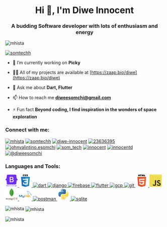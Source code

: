 <h1 align="center">Hi 👋, I'm Diwe Innocent</h1>
<h3 align="center">A budding Software developer with lots of enthusiasm and energy</h3>

<p align="left"> <img src="https://komarev.com/ghpvc/?username=mhista&label=Profile%20views&color=0e75b6&style=flat" alt="mhista" /> </p>

<p align="left"> <a href="https://twitter.com/somtechh" target="blank"><img src="https://img.shields.io/twitter/follow/somtechh?logo=twitter&style=for-the-badge" alt="somtechh" /></a> </p>

- 🔭 I’m currently working on **Picky**

- 👨‍💻 All of my projects are available at [https://zaap.bio/diwe](https://zaap.bio/diwe)

- 💬 Ask me about **Dart, Flutter**

- 📫 How to reach me **diweesomchi@gmail.com**

- ⚡ Fun fact **Beyond coding, I find inspiration in the wonders of space exploration**

<h3 align="left">Connect with me:</h3>
<p align="left">
<a href="https://dev.to/mhista" target="blank"><img align="center" src="https://raw.githubusercontent.com/rahuldkjain/github-profile-readme-generator/master/src/images/icons/Social/devto.svg" alt="mhista" height="30" width="40" /></a>
<a href="https://twitter.com/somtechh" target="blank"><img align="center" src="https://raw.githubusercontent.com/rahuldkjain/github-profile-readme-generator/master/src/images/icons/Social/twitter.svg" alt="somtechh" height="30" width="40" /></a>
<a href="https://linkedin.com/in/diwe-innocent" target="blank"><img align="center" src="https://raw.githubusercontent.com/rahuldkjain/github-profile-readme-generator/master/src/images/icons/Social/linked-in-alt.svg" alt="diwe-innocent" height="30" width="40" /></a>
<a href="https://stackoverflow.com/users/23636395" target="blank"><img align="center" src="https://raw.githubusercontent.com/rahuldkjain/github-profile-readme-generator/master/src/images/icons/Social/stack-overflow.svg" alt="23636395" height="30" width="40" /></a>
<a href="https://fb.com/johnvalintino.esomchi" target="blank"><img align="center" src="https://raw.githubusercontent.com/rahuldkjain/github-profile-readme-generator/master/src/images/icons/Social/facebook.svg" alt="johnvalintino.esomchi" height="30" width="40" /></a>
<a href="https://instagram.com/som_tech" target="blank"><img align="center" src="https://raw.githubusercontent.com/rahuldkjain/github-profile-readme-generator/master/src/images/icons/Social/instagram.svg" alt="som_tech" height="30" width="40" /></a>
<a href="https://dribbble.com/innocent" target="blank"><img align="center" src="https://raw.githubusercontent.com/rahuldkjain/github-profile-readme-generator/master/src/images/icons/Social/dribbble.svg" alt="innocent" height="30" width="40" /></a>
<a href="https://www.behance.net/innocentd" target="blank"><img align="center" src="https://raw.githubusercontent.com/rahuldkjain/github-profile-readme-generator/master/src/images/icons/Social/behance.svg" alt="innocentd" height="30" width="40" /></a>
<a href="https://medium.com/@diweesomchi" target="blank"><img align="center" src="https://raw.githubusercontent.com/rahuldkjain/github-profile-readme-generator/master/src/images/icons/Social/medium.svg" alt="@diweesomchi" height="30" width="40" /></a>
</p>

<h3 align="left">Languages and Tools:</h3>
<p align="left"> <a href="https://getbootstrap.com" target="_blank" rel="noreferrer"> <img src="https://raw.githubusercontent.com/devicons/devicon/master/icons/bootstrap/bootstrap-plain-wordmark.svg" alt="bootstrap" width="40" height="40"/> </a> <a href="https://www.w3schools.com/css/" target="_blank" rel="noreferrer"> <img src="https://raw.githubusercontent.com/devicons/devicon/master/icons/css3/css3-original-wordmark.svg" alt="css3" width="40" height="40"/> </a> <a href="https://dart.dev" target="_blank" rel="noreferrer"> <img src="https://www.vectorlogo.zone/logos/dartlang/dartlang-icon.svg" alt="dart" width="40" height="40"/> </a> <a href="https://www.djangoproject.com/" target="_blank" rel="noreferrer"> <img src="https://cdn.worldvectorlogo.com/logos/django.svg" alt="django" width="40" height="40"/> </a> <a href="https://firebase.google.com/" target="_blank" rel="noreferrer"> <img src="https://www.vectorlogo.zone/logos/firebase/firebase-icon.svg" alt="firebase" width="40" height="40"/> </a> <a href="https://flutter.dev" target="_blank" rel="noreferrer"> <img src="https://www.vectorlogo.zone/logos/flutterio/flutterio-icon.svg" alt="flutter" width="40" height="40"/> </a> <a href="https://cloud.google.com" target="_blank" rel="noreferrer"> <img src="https://www.vectorlogo.zone/logos/google_cloud/google_cloud-icon.svg" alt="gcp" width="40" height="40"/> </a> <a href="https://git-scm.com/" target="_blank" rel="noreferrer"> <img src="https://www.vectorlogo.zone/logos/git-scm/git-scm-icon.svg" alt="git" width="40" height="40"/> </a> <a href="https://www.w3.org/html/" target="_blank" rel="noreferrer"> <img src="https://raw.githubusercontent.com/devicons/devicon/master/icons/html5/html5-original-wordmark.svg" alt="html5" width="40" height="40"/> </a> <a href="https://developer.mozilla.org/en-US/docs/Web/JavaScript" target="_blank" rel="noreferrer"> <img src="https://raw.githubusercontent.com/devicons/devicon/master/icons/javascript/javascript-original.svg" alt="javascript" width="40" height="40"/> </a> <a href="https://www.mongodb.com/" target="_blank" rel="noreferrer"> <img src="https://raw.githubusercontent.com/devicons/devicon/master/icons/mongodb/mongodb-original-wordmark.svg" alt="mongodb" width="40" height="40"/> </a> <a href="https://www.mysql.com/" target="_blank" rel="noreferrer"> <img src="https://raw.githubusercontent.com/devicons/devicon/master/icons/mysql/mysql-original-wordmark.svg" alt="mysql" width="40" height="40"/> </a> <a href="https://postman.com" target="_blank" rel="noreferrer"> <img src="https://www.vectorlogo.zone/logos/getpostman/getpostman-icon.svg" alt="postman" width="40" height="40"/> </a> <a href="https://www.python.org" target="_blank" rel="noreferrer"> <img src="https://raw.githubusercontent.com/devicons/devicon/master/icons/python/python-original.svg" alt="python" width="40" height="40"/> </a> <a href="https://www.sqlite.org/" target="_blank" rel="noreferrer"> <img src="https://www.vectorlogo.zone/logos/sqlite/sqlite-icon.svg" alt="sqlite" width="40" height="40"/> </a> </p>

<p><img align="left" src="https://github-readme-stats.vercel.app/api/top-langs?username=mhista&show_icons=true&locale=en&layout=compact" alt="mhista" style="background-color="black""/></p>

<p>&nbsp;<img align="center" src="https://github-readme-stats.vercel.app/api?username=mhista&show_icons=true&locale=en" style="background-color="black" alt="mhista" /></p>

<p><img align="center" src="https://github-readme-streak-stats.herokuapp.com/?user=mhista&" style="background-color="black" alt="mhista" /></p>
